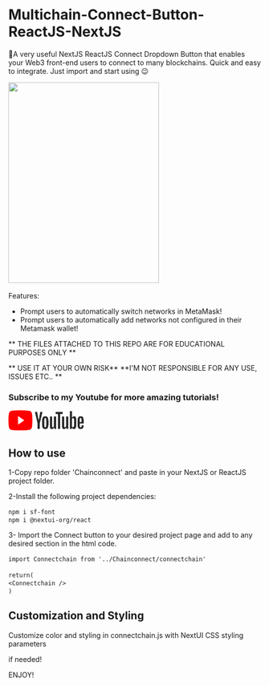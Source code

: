# Multichain-Connect-Button-ReactJS-NextJS
🚀A very useful NextJS ReactJS Connect Dropdown Button that enables your Web3 front-end users to connect to many blockchains. Quick and easy to integrate. Just import and start using 😉

<img src="https://github.com/net2devcrypto/Multichain-Connect-Button-ReactJS-NextJS/blob/main/ConnectChain-Button.PNG" width="300" height="400">

Features:

- Prompt users to automatically switch networks in MetaMask!
- Prompt users to automatically add networks not configured in their Metamask wallet!

** THE FILES ATTACHED TO THIS REPO ARE FOR EDUCATIONAL PURPOSES ONLY **

** USE IT AT YOUR OWN RISK** **I'M NOT RESPONSIBLE FOR ANY USE, ISSUES ETC.. **

<h3>Subscribe to my Youtube for more amazing tutorials!</h3>
<a href="http://youtube.a3b.io" target="_blank"><img src="https://github.com/net2devcrypto/misc/blob/main/ytlogo2.png" width="150" height="40"></a> 

## How to use

1-Copy repo folder 'Chainconnect' and paste in your NextJS or ReactJS project folder.

2-Install the following project dependencies:

```shell
npm i sf-font
npm i @nextui-org/react
```

3- Import the Connect button to your desired project page and add to any desired section in the html code.

```shell
import Connectchain from '../Chainconnect/connectchain'

return(
<Connectchain />
)

```

## Customization and Styling

Customize color and styling in connectchain.js with NextUI CSS styling parameters

if needed!

ENJOY!
